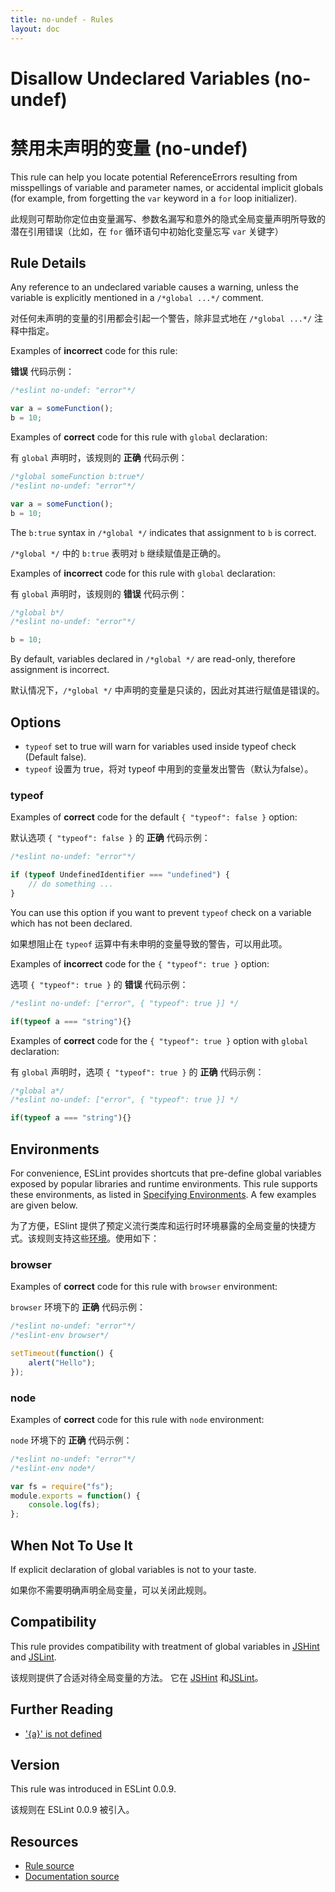 ```yaml
---
title: no-undef - Rules
layout: doc
---
```

<!-- Note: No pull requests accepted for this file. See README.md in the root directory for details. -->

# Disallow Undeclared Variables (no-undef)

# 禁用未声明的变量 (no-undef)

This rule can help you locate potential ReferenceErrors resulting from misspellings of variable and parameter names, or accidental implicit globals (for example, from forgetting the `var` keyword in a `for` loop initializer).

此规则可帮助你定位由变量漏写、参数名漏写和意外的隐式全局变量声明所导致的潜在引用错误（比如，在 `for` 循环语句中初始化变量忘写 `var` 关键字）

## Rule Details

Any reference to an undeclared variable causes a warning, unless the variable is explicitly mentioned in a `/*global ...*/` comment.

对任何未声明的变量的引用都会引起一个警告，除非显式地在 `/*global ...*/` 注释中指定。

Examples of **incorrect** code for this rule:

**错误** 代码示例：

```js
/*eslint no-undef: "error"*/

var a = someFunction();
b = 10;
```

Examples of **correct** code for this rule with `global` declaration:

有 `global` 声明时，该规则的 **正确** 代码示例：

```js
/*global someFunction b:true*/
/*eslint no-undef: "error"*/

var a = someFunction();
b = 10;
```

The `b:true` syntax in `/*global */` indicates that assignment to `b` is correct.

`/*global */` 中的 `b:true` 表明对 `b` 继续赋值是正确的。

Examples of **incorrect** code for this rule with `global` declaration:

有 `global` 声明时，该规则的 **错误** 代码示例：

```js
/*global b*/
/*eslint no-undef: "error"*/

b = 10;
```

By default, variables declared in `/*global */` are read-only, therefore assignment is incorrect.

默认情况下，`/*global */` 中声明的变量是只读的，因此对其进行赋值是错误的。

## Options

* `typeof` set to true will warn for variables used inside typeof check (Default false).
* `typeof` 设置为 true，将对 typeof 中用到的变量发出警告（默认为false）。

### typeof

Examples of **correct** code for the default `{ "typeof": false }` option:

默认选项 `{ "typeof": false }` 的 **正确** 代码示例：

```js
/*eslint no-undef: "error"*/

if (typeof UndefinedIdentifier === "undefined") {
    // do something ...
}
```

You can use this option if you want to prevent `typeof` check on a variable which has not been declared.

如果想阻止在 `typeof` 运算中有未申明的变量导致的警告，可以用此项。

Examples of **incorrect** code for the `{ "typeof": true }` option:

选项 `{ "typeof": true }` 的 **错误** 代码示例：

```js
/*eslint no-undef: ["error", { "typeof": true }] */

if(typeof a === "string"){}
```

Examples of **correct** code for the `{ "typeof": true }` option with `global` declaration:

有 `global` 声明时，选项 `{ "typeof": true }` 的 **正确** 代码示例：

```js
/*global a*/
/*eslint no-undef: ["error", { "typeof": true }] */

if(typeof a === "string"){}
```

## Environments

For convenience, ESLint provides shortcuts that pre-define global variables exposed by popular libraries and runtime environments. This rule supports these environments, as listed in [Specifying Environments](http://eslint.org/docs/user-guide/configuring#specifying-environments).  A few examples are given below.

为了方便，ESlint 提供了预定义流行类库和运行时环境暴露的全局变量的快捷方式。该规则支持这些[环境](http://eslint.org/docs/user-guide/configuring#specifying-environments)。使用如下：

### browser

Examples of **correct** code for this rule with `browser` environment:

`browser` 环境下的 **正确** 代码示例：

```js
/*eslint no-undef: "error"*/
/*eslint-env browser*/

setTimeout(function() {
    alert("Hello");
});
```

### node

Examples of **correct** code for this rule with `node` environment:

`node` 环境下的 **正确** 代码示例：

```js
/*eslint no-undef: "error"*/
/*eslint-env node*/

var fs = require("fs");
module.exports = function() {
    console.log(fs);
};
```

## When Not To Use It

If explicit declaration of global variables is not to your taste.

如果你不需要明确声明全局变量，可以关闭此规则。

## Compatibility

This rule provides compatibility with treatment of global variables in [JSHint](http://www.jshint.com) and [JSLint](http://www.jslint.com).

该规则提供了合适对待全局变量的方法。 它在 [JSHint](http://www.jshint.com) 和[JSLint](http://www.jslint.com)。

## Further Reading

* ['{a}' is not defined](http://jslinterrors.com/a-is-not-defined)

## Version

This rule was introduced in ESLint 0.0.9.

该规则在 ESLint 0.0.9 被引入。

## Resources

* [Rule source](https://github.com/eslint/eslint/tree/master/lib/rules/no-undef.js)
* [Documentation source](https://github.com/eslint/eslint/tree/master/docs/rules/no-undef.md)
